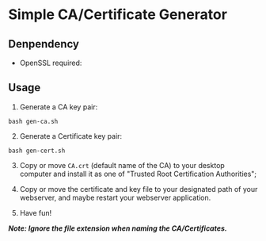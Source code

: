 # Simple CA/Certificate Generator

## Denpendency
  - OpenSSL required:
   
## Usage
  1. Generate a CA key pair:
  ```
  bash gen-ca.sh
  ```
  2. Generate a Certificate key pair:
  ```
  bash gen-cert.sh
  ```
  3. Copy or move `CA.crt` (default name of the CA) to your desktop computer and install it as one of "Trusted Root Certification Authorities";
 
  4. Copy or move the certificate and key file to your designated path of your webserver, and maybe restart your webserver application.
 
  5. Have fun!

***Note: Ignore the file extension when naming the CA/Certificates.***
